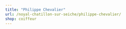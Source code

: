 ```yaml
---
title: "Philippe Chevalier"
url: /noyal-chatillon-sur-seiche/philippe-chevalier/
shop: coiffeur
---
```

